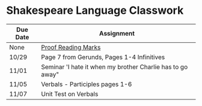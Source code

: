 # Shakespeare Language Classwork

| Due Date | Assignment |
|----------|------------|
|None | [Proof Reading Marks](lang/ProofreadingMarks.pdf) |
|10/29|Page 7 from Gerunds, Pages 1-4 Infinitives|  
|11/01| Seminar 'I hate it when my brother Charlie has to go away" | 
|11/05| Verbals - Participles pages 1-6 |
|11/07| Unit Test on Verbals |
